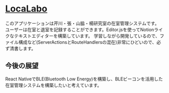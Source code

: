 # [LocaLabo](https://www.kyutech-4lab.jp/)

このアプリケーションは芹川・張・山脇・楊研究室の在室管理システムです。 ユーザーは在室と退室を記録することができます。Editor.jsを使ってNotionライクなテキストエディターを構築しています。
学習しながら開発しているので、ファイル構成など(ServerActionsとRouteHandlersの混在)非常にひどいので、必ず清書します。

## 今後の展望
React NativeでBLE(Bluetooth Low Energy)を構築し、BLEビーコンを活用した在室管理システムを構築したいと考えています。
